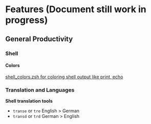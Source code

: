 # Features (Document still work in progress)

## General Productivity

### Shell

#### Colors

[shell_colors.zsh for coloring shell output like print, echo](../zsh_custom/shell_colors.zsh)

### Translation and Languages

**Shell translation tools**

* `transe` or `tre` English > German
* `transd` or `trd` German > English
